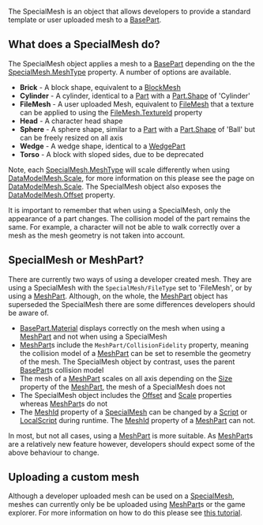 The SpecialMesh is an object that allows developers to provide a standard template or user uploaded mesh to a [BasePart](https://developer.roblox.com/en-us/api-reference/class/BasePart).

What does a SpecialMesh do?
---------------------------

The SpecialMesh object applies a mesh to a [BasePart](https://developer.roblox.com/en-us/api-reference/class/BasePart) depending on the the [SpecialMesh.MeshType](https://developer.roblox.com/en-us/api-reference/property/SpecialMesh/MeshType) property. A number of options are available.

*   **Brick** - A block shape, equivalent to a [BlockMesh](https://developer.roblox.com/en-us/api-reference/class/BlockMesh)
*   **Cylinder** - A cylinder, identical to a [Part](https://developer.roblox.com/en-us/api-reference/class/Part) with a [Part.Shape](https://developer.roblox.com/en-us/api-reference/property/Part/Shape) of 'Cylinder'
*   **FileMesh** - A user uploaded Mesh, equivalent to [FileMesh](https://developer.roblox.com/en-us/api-reference/class/FileMesh) that a texture can be applied to using the [FileMesh.TextureId](https://developer.roblox.com/en-us/api-reference/property/FileMesh/TextureId) property
*   **Head** - A character head shape
*   **Sphere** - A sphere shape, similar to a [Part](https://developer.roblox.com/en-us/api-reference/class/Part) with a [Part.Shape](https://developer.roblox.com/en-us/api-reference/property/Part/Shape) of 'Ball' but can be freely resized on all axis
*   **Wedge** - A wedge shape, identical to a [WedgePart](https://developer.roblox.com/en-us/api-reference/class/WedgePart)
*   **Torso** - A block with sloped sides, due to be deprecated

Note, each [SpecialMesh.MeshType](https://developer.roblox.com/en-us/api-reference/property/SpecialMesh/MeshType) will scale differently when using [DataModelMesh.Scale](https://developer.roblox.com/en-us/api-reference/property/DataModelMesh/Scale), for more information on this please see the page on [DataModelMesh.Scale](https://developer.roblox.com/en-us/api-reference/property/DataModelMesh/Scale). The SpecialMesh object also exposes the [DataModelMesh.Offset](https://developer.roblox.com/en-us/api-reference/property/DataModelMesh/Offset) property.

It is important to remember that when using a SpecialMesh, only the appearance of a part changes. The collision model of the part remains the same. For example, a character will not be able to walk correctly over a mesh as the mesh geometry is not taken into account.

SpecialMesh or MeshPart?
------------------------

There are currently two ways of using a developer created mesh. They are using a SpecialMesh with the `SpecialMesh/FileType` set to 'FileMesh', or by using a [MeshPart](https://developer.roblox.com/en-us/api-reference/class/MeshPart). Although, on the whole, the [MeshPart](https://developer.roblox.com/en-us/api-reference/class/MeshPart) object has superseded the SpecialMesh there are some differences developers should be aware of.

*   [BasePart.Material](https://developer.roblox.com/en-us/api-reference/property/BasePart/Material) displays correctly on the mesh when using a [MeshPart](https://developer.roblox.com/en-us/api-reference/class/MeshPart) and not when using a SpecialMesh
*   [MeshPart](https://developer.roblox.com/en-us/api-reference/class/MeshPart)s include the `MeshPart/CollisionFidelity` property, meaning the collision model of a [MeshPart](https://developer.roblox.com/en-us/api-reference/class/MeshPart) can be set to resemble the geometry of the mesh. The SpecialMesh object by contrast, uses the parent [BasePart](https://developer.roblox.com/en-us/api-reference/class/BasePart)s collision model
*   The mesh of a [MeshPart](https://developer.roblox.com/en-us/api-reference/class/MeshPart) scales on all axis depending on the [Size](https://developer.roblox.com/en-us/api-reference/property/BasePart/Size) property of the [MeshPart](https://developer.roblox.com/en-us/api-reference/class/MeshPart), the mesh of a SpecialMesh does not
*   The SpecialMesh object includes the [Offset](https://developer.roblox.com/en-us/api-reference/property/DataModelMesh/Offset) and [Scale](https://developer.roblox.com/en-us/api-reference/property/DataModelMesh/Scale) properties whereas [MeshPart](https://developer.roblox.com/en-us/api-reference/class/MeshPart)s do not
*   The [MeshId](https://developer.roblox.com/en-us/api-reference/property/FileMesh/MeshId) property of a [SpecialMesh](https://developer.roblox.com/en-us/api-reference/class/SpecialMesh) can be changed by a [Script](https://developer.roblox.com/en-us/api-reference/class/Script) or [LocalScript](https://developer.roblox.com/en-us/api-reference/class/LocalScript) during runtime. The [MeshId](https://developer.roblox.com/en-us/api-reference/property/MeshPart/MeshId) property of a [MeshPart](https://developer.roblox.com/en-us/api-reference/class/MeshPart) can not.

In most, but not all cases, using a [MeshPart](https://developer.roblox.com/en-us/api-reference/class/MeshPart) is more suitable. As [MeshPart](https://developer.roblox.com/en-us/api-reference/class/MeshPart)s are a relatively new feature however, developers should expect some of the above behaviour to change.

Uploading a custom mesh
-----------------------

Although a developer uploaded mesh can be used on a [SpecialMesh](https://developer.roblox.com/en-us/api-reference/class/SpecialMesh), meshes can currently only be be uploaded using [MeshPart](https://developer.roblox.com/en-us/api-reference/class/MeshPart)s or the game explorer. For more information on how to do this please see [this tutorial](https://developer.roblox.com/en-us/articles/mesh-parts).